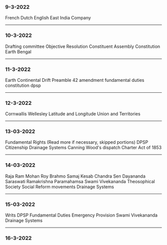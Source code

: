 ### 9-3-2022
French
Dutch
English
East India Company
****
### 10-3-2022
Drafting committee
Objective Resolution
Constituent Assembly
Constitution
Earth
Bengal
****
### 11-3-2022
Earth
Continental Drift
Preamble
42 amendment
fundamental duties
constitution
dpsp
****
### 12-3-2022
Cornwallis
Wellesley
Latitude and Longitude
Union and Territories
****
### 13-03-2022
Fundamental Rights (Read more if necessary, skipped portions)
DPSP
Citizenship
Drainage Systems
Canning
Wood's dispatch
Charter Act of 1853
****
### 14-03-2022
Raja Ram Mohan Roy
Brahmo Samaj
Kesab Chandra Sen
Dayananda Saraswati
Ramakrishna Paramahamsa
Swami Vivekananda
Theosophical Society
Social Reform movements
Drainage Systems
****
### 15-03-2022
Writs
DPSP
Fundamental Duties
Emergency Provision
Swami Vivekananda
Drainage Systems
****
### 16-3-2022
